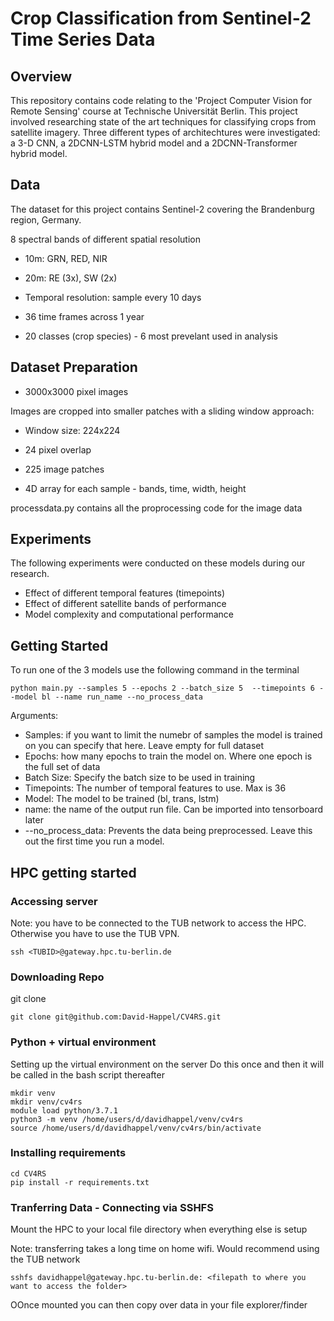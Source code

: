 

# Crop Classification from Sentinel-2 Time Series Data

## Overview 
This repository contains code relating to the 'Project Computer Vision for Remote Sensing' course at Technische Universität Berlin. This project involved researching state of the art techniques for classifying crops from satellite imagery. Three different types of architechtures were investigated: a 3-D CNN, a 2DCNN-LSTM hybrid model and a 2DCNN-Transformer hybrid model. 

## Data 
The dataset for this project contains Sentinel-2 covering the Brandenburg region, Germany. 

8 spectral bands of different spatial resolution
- 10m: GRN, RED, NIR
- 20m: RE (3x), SW (2x)
- Temporal resolution: sample every 10 days 
- 36 time frames across 1 year 

- 20 classes (crop species) - 6 most prevelant used in analysis


## Dataset Preparation


- 3000x3000 pixel images

Images are cropped into smaller patches with a sliding window approach: 
- Window size: 224x224
- 24 pixel overlap
- 225 image patches

-  4D array for each sample - bands, time, width, height 

processdata.py contains all the proprocessing code for the image data 


## Experiments
The following experiments were conducted on these models during our research. 
- Effect of different temporal features (timepoints)
- Effect of different satellite bands of performance
- Model complexity and computational performance 



## Getting Started 

To run one of the 3 models use the following command in the terminal

```
python main.py --samples 5 --epochs 2 --batch_size 5  --timepoints 6 --model bl --name run_name --no_process_data
```

Arguments: 
- Samples: if you want to limit the numebr of samples the model is trained on you can specify that here. Leave empty for full dataset 
- Epochs: how many epochs to train the model on. Where one epoch is the full set of data
- Batch Size: Specify the batch size to be used in training 
- Timepoints: The number of temporal features to use. Max is 36 
- Model: The model to be trained (bl, trans, lstm)
- name: the name of the output run file. Can be imported into tensorboard later 
- --no_process_data: Prevents the data being preprocessed. Leave this out the first time you run a model. 


## HPC getting started

### Accessing server
Note: you have to be connected to the TUB network to access the HPC. Otherwise you have to use the TUB VPN. 

```
ssh <TUBID>@gateway.hpc.tu-berlin.de
```

### Downloading Repo
git clone

```
git clone git@github.com:David-Happel/CV4RS.git
```

### Python + virtual environment
Setting up the virtual environment on the server
Do this once and then it will be called in the bash script thereafter

```
mkdir venv
mkdir venv/cv4rs
module load python/3.7.1
python3 -m venv /home/users/d/davidhappel/venv/cv4rs
source /home/users/d/davidhappel/venv/cv4rs/bin/activate
```

### Installing requirements 

```
cd CV4RS
pip install -r requirements.txt
```

### Tranferring Data - Connecting via SSHFS
Mount the HPC to your local file directory when everything else is setup

Note: transferring takes a long time on home wifi. Would recommend using the TUB network

```
sshfs davidhappel@gateway.hpc.tu-berlin.de: <filepath to where you want to access the folder>
```

OOnce mounted you can then copy over data in your file explorer/finder

